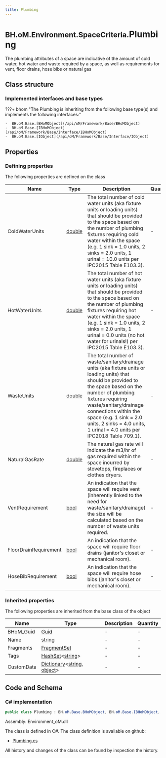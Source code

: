 ```yaml
---
title: Plumbing
---
```


# <small>BH.oM.Environment.SpaceCriteria.</small>**Plumbing**

The plumbing attributes of a space are indicative of the amount of cold water, hot water and waste required by a space, as well as requirements for vent, floor drains, hose bibs or natural gas

## Class structure

### Implemented interfaces and base types

???+ bhom "The Plumbing is inheriting from the following base type(s) and implements the following interfaces:"

    -  BH.oM.Base.[BHoMObject](/api/oM/Framework/Base/BHoMObject)
    -  BH.oM.Base.[IBHoMObject](/api/oM/Framework/Base/Interface/IBHoMObject)
    -  BH.oM.Base.[IObject](/api/oM/Framework/Base/Interface/IObject)


## Properties



### Defining properties

The following properties are defined on the class

| Name             | Type             | Description      | Quantity         |
|------------------|------------------|------------------|------------------|
| ColdWaterUnits | [double](https://learn.microsoft.com/en-us/dotnet/api/System.Double?view=netstandard-2.0) | The total number of cold water units (aka fixture units or loading units) that should be provided to the space based on the number of plumbing fixtures requiring cold water within the space (e.g. 1 sink = 1.0 units, 2 sinks = 2.0 units, 1 urinal = 10.0 units per IPC2015 Table E103.3). | - |
| HotWaterUnits | [double](https://learn.microsoft.com/en-us/dotnet/api/System.Double?view=netstandard-2.0) | The total number of hot water units (aka fixture units or loading units) that should be provided to the space based on the number of plumbing fixtures requiring hot water within the space (e.g. 1 sink = 1.0 units, 2 sinks = 2.0 units, 1 urinal = 0.0 units (no hot water for urinals!) per IPC2015 Table E103.3). | - |
| WasteUnits | [double](https://learn.microsoft.com/en-us/dotnet/api/System.Double?view=netstandard-2.0) | The total number of waste/sanitary/drainage units (aka fixture units or loading units) that should be provided to the space based on the number of plumbing fixtures requiring waste/sanitary/drainage connections within the space (e.g. 1 sink = 2.0 units, 2 sinks = 4.0 units, 1 urinal = 4.0 units per IPC2018 Table 709.1). | - |
| NaturalGasRate | [double](https://learn.microsoft.com/en-us/dotnet/api/System.Double?view=netstandard-2.0) | The natural gas rate will indicate the m3/hr of gas required within the space incurred by stovetops, fireplaces or clothes dryers. | - |
| VentRequirement | [bool](https://learn.microsoft.com/en-us/dotnet/api/System.Boolean?view=netstandard-2.0) | An indication that the space will require vent (inherently linked to the need for waste/sanitary/drainage) the size will be calculated based on the number of waste units required. | - |
| FloorDrainRequirement | [bool](https://learn.microsoft.com/en-us/dotnet/api/System.Boolean?view=netstandard-2.0) | An indication that the space will require floor drains (janitor's closet or mechanical room). | - |
| HoseBibRequirement | [bool](https://learn.microsoft.com/en-us/dotnet/api/System.Boolean?view=netstandard-2.0) | An indication that the space will require hose bibs (janitor's closet or mechanical room). | - |


### Inherited properties
The following properties are inherited from the base class of the object

| Name             | Type             | Description      | Quantity         |
|------------------|------------------|------------------|------------------|
| BHoM_Guid | [Guid](https://learn.microsoft.com/en-us/dotnet/api/System.Guid?view=netstandard-2.0) | - | - |
| Name | [string](https://learn.microsoft.com/en-us/dotnet/api/System.String?view=netstandard-2.0) | - | - |
| Fragments | [FragmentSet](/api/oM/Framework/Base/FragmentSet) | - | - |
| Tags | [HashSet](https://learn.microsoft.com/en-us/dotnet/api/System.Collections.Generic.HashSet-1?view=netstandard-2.0)&lt;[string](https://learn.microsoft.com/en-us/dotnet/api/System.String?view=netstandard-2.0)&gt; | - | - |
| CustomData | [Dictionary](https://learn.microsoft.com/en-us/dotnet/api/System.Collections.Generic.Dictionary-2?view=netstandard-2.0)&lt;[string](https://learn.microsoft.com/en-us/dotnet/api/System.String?view=netstandard-2.0), [object](https://learn.microsoft.com/en-us/dotnet/api/System.Object?view=netstandard-2.0)&gt; | - | - |


## Code and Schema

### C# implementation

``` C# title="C#"
public class Plumbing : BH.oM.Base.BHoMObject, BH.oM.Base.IBHoMObject, BH.oM.Base.IObject
```

Assembly: Environment_oM.dll

The class is defined in C#. The class definition is available on github:

- [Plumbing.cs](https://github.com/BHoM/BHoM/blob/develop/Environment_oM/SpaceCriteria\Plumbing.cs)

All history and changes of the class can be found by inspection the history.

